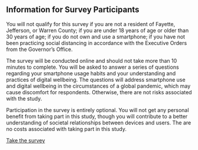 ## Information for Survey Participants

You will not qualify for this survey if you are not a resident of Fayette, Jefferson, or Warren County; if you are under 18 years of age or older than 30 years of age; if you do not own and use a smartphone; if you have not been practicing social distancing in accordance with the Executive Orders from the Governor’s Office.

The survey will be conducted online and should not take more than 10 minutes to complete. You will be asked to answer a series of questions regarding your smartphone usage habits and your understanding and practices of digital wellbeing. The questions will address smartphone use and digital wellbeing in the circumstances of a global pandemic, which may cause discomfort for respondents. Otherwise, there are not risks associated with the study.

Participation in the survey is entirely optional. You will not get any personal benefit from taking part in this study, though you will contribute to a better understanding of societal relationships between devices and users. The are no costs associated with taking part in this study.

[Take the survey](https://jacographer.github.io/survey/)
